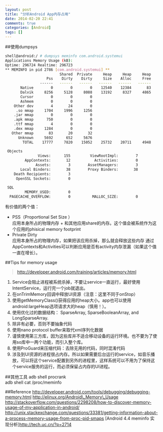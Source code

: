```yaml
---
layout: post
title: "分析Android App内存占用"
date: 2014-02-20 22:41
comments: true
categories: [Android]
tags: []
---
```


##使用dumpsys
``` bash
shell@android:/ # dumpsys meminfo com.android.systemui
Applications Memory Usage (kB):
Uptime: 296724 Realtime: 296723
** MEMINFO in pid 2786 [com.android.systemui] **
                         Shared  Private     Heap     Heap     Heap
                   Pss    Dirty    Dirty     Size    Alloc     Free
                ------   ------   ------   ------   ------   ------
       Native        0        0        0    12540    12384       83
       Dalvik     8256     5128     8088    13192     8327     4865
       Cursor        0        0        0                           
       Ashmem        0        0        0                           
    Other dev        4       24        0                           
     .so mmap     1704     1996     1256                           
    .jar mmap        0        0        0                           
    .apk mmap      750        0        0                           
    .ttf mmap        4        0        0                           
    .dex mmap     1284        0        0                           
   Other mmap       83       20       32                           
      Unknown     5692      652     5676                           
        TOTAL    17777     7820    15052    25732    20711     4948
 
 Objects
               Views:      155         ViewRootImpl:        7
         AppContexts:       12           Activities:        0
              Assets:        3        AssetManagers:        3
       Local Binders:       38        Proxy Binders:       38
    Death Recipients:        3
     OpenSSL Sockets:        0
 
 SQL
         MEMORY_USED:        0
  PAGECACHE_OVERFLOW:        0          MALLOC_SIZE:        0
```

有价值的两个值：

- PSS（Proportional Set Size ）  
应用本身所占的物理内存 + 和其他应用share的内存。这个值会被系统作为这个应用的phisical memory footprint
- Private Dirty  
应用本身所占的物理内存，如果把该应用杀掉，那么就会释放这些内存
通过AppContexts和Activities可以判断应用是否有activity内存泄漏（如果这个值一直在增长）。

##Tips for memory usage
> <http://developer.android.com/training/articles/memory.html>

1. Service会阻止进程被系统杀掉，不要让service一直运行，最好使用IntentService，运行完一个job就退出。
2. 在onTrimMemory回调中释放UI资源（注意：这里不同于onStop）
3. 使用getMemoryClass()获得应用的heap大小。app也可以使用android:largeHeap选项请求大的heap（慎用！）。
4. 使用优化过的数据结构： SparseArray, SparseBooleanArray, and LongSparseArray.
5. 除非有必要，否则不要抽象代码
6. 使用nano protocol buffer来取代xml序列化数据
7. 谨慎使用第三方库，因为这些库并不适合移动设备的运行环境。也不要为了使用so库中一两个功能，而引入整个库。
8. 使用ProGuard来压缩代码：去除无用的代码，同时混淆代码
9. 涉及到UI资源的进程很占内存。所以如果需要后台运行的service，如音乐播放，可以将这个service配置到另外的进程里，这样系统可以不用为了保持这个service服务的运行，而必须保留占内存的UI进程。

##其他工具
adb shell procrank  
adb shell cat /proc/meminfo

##Reference
<http://developer.android.com/tools/debugging/debugging-memory.html>
<http://elinux.org/Android\_Memory\_Usage>
<http://stackoverflow.com/questions/2298208/how-to-discover-memory-usage-of-my-application-in-android/>
<http://unix.stackexchange.com/questions/33381/getting-information-about-a-process-memory-usage-from-proc-pid-smaps>
[Android 4.4 meminfo 实现分析]<http://tech.uc.cn/?p=2714>



